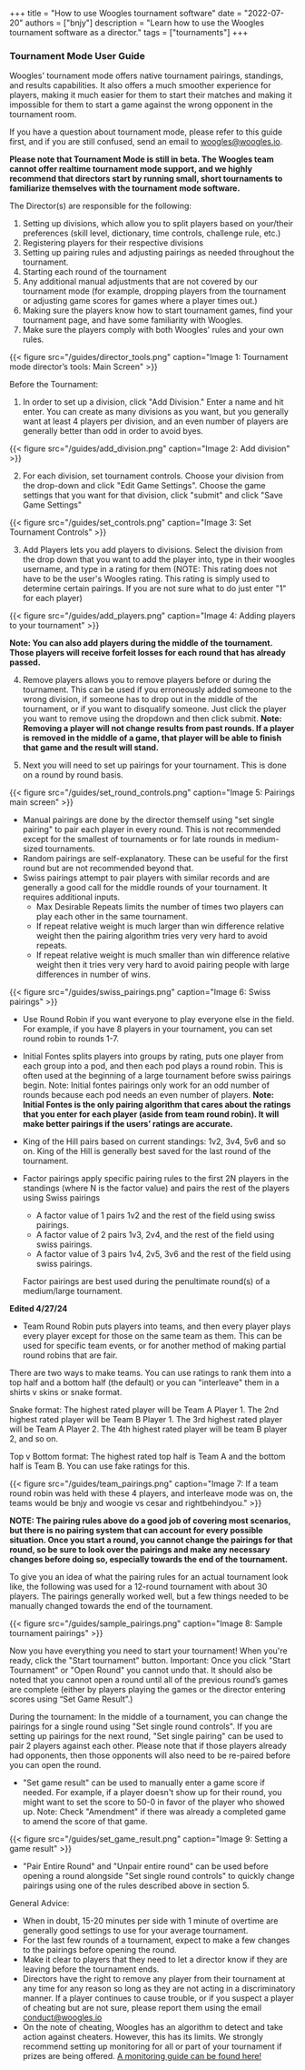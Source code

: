 +++
title = "How to use Woogles tournament software"
date = "2022-07-20"
authors = ["bnjy"]
description = "Learn how to use the Woogles tournament software as a director."
tags = ["tournaments"]
+++

### Tournament Mode User Guide

Woogles' tournament mode offers native tournament pairings, standings, and results capabilities. It also offers a much smoother experience for players, making it much easier for them to start their matches and making it impossible for them to start a game against the wrong opponent in the tournament room.

If you have a question about tournament mode, please refer to this guide first, and if you are still confused, send an email to woogles@woogles.io.

**Please note that Tournament Mode is still in beta. The Woogles team cannot offer realtime tournament mode support, and we highly recommend that directors start by running small, short tournaments to familiarize themselves with the tournament mode software.**

The Director(s) are responsible for the following:
1. Setting up divisions, which allow you to split players based on your/their preferences (skill level, dictionary, time controls, challenge rule, etc.)
2. Registering players for their respective divisions
3. Setting up pairing rules and adjusting pairings as needed throughout the tournament.
4. Starting each round of the tournament
5. Any additional manual adjustments that are not covered by our tournament mode (for example, dropping players from the tournament or adjusting game scores for games where a player times out.)
6. Making sure the players know how to start tournament games, find your tournament page, and have some familiarity with Woogles.
7. Make sure the players comply with both Woogles' rules and your own rules.


{{< figure src="/guides/director_tools.png" caption="Image 1: Tournament mode director’s tools: Main Screen" >}}

Before the Tournament:

1. In order to set up a division, click "Add Division." Enter a name and hit enter. You can create as many divisions as you want, but you generally want at least 4 players per division, and an even number of players are generally better than odd in order to avoid byes.


{{< figure src="/guides/add_division.png" caption="Image 2: Add division" >}}

2. For each division, set tournament controls. Choose your division from the drop-down and click "Edit Game Settings". Choose the game settings that you want for that division, click "submit" and click "Save Game Settings"

{{< figure src="/guides/set_controls.png" caption="Image 3: Set Tournament Controls" >}}

3. Add Players lets you add players to divisions. Select the division from the drop down that you want to add the player into, type in their woogles username, and type in a rating for them (NOTE: This rating does not have to be the user's Woogles rating. This rating is simply used to determine certain pairings. If you are not sure what to do just enter "1" for each player)

{{< figure src="/guides/add_players.png" caption="Image 4: Adding players to your tournament" >}}

**Note: You can also add players during the middle of the tournament. Those players will receive forfeit losses for each round that has already passed.**

4. Remove players allows you to remove players before or during the tournament. This can be used if you erroneously added someone to the wrong division, if someone has to drop out in the middle of the tournament, or if you want to disqualify someone. Just click the player you want to remove using the dropdown and then click submit. **Note: Removing a player will not change results from past rounds. If a player is removed in the middle of a game, that player will be able to finish that game and the result will stand.**

5. Next you will need to set up pairings for your tournament. This is done on a round by round basis.

{{< figure src="/guides/set_round_controls.png" caption="Image 5: Pairings main screen" >}}

- Manual pairings are done by the director themself using "set single pairing" to pair each player in every round. This is not recommended except for the smallest of tournaments or for late rounds in medium-sized tournaments.
- Random pairings are self-explanatory. These can be useful for the first round but are not recommended beyond that.
- Swiss pairings attempt to pair players with similar records and are generally a good call for the middle rounds of your tournament. It requires additional inputs.
  - Max Desirable Repeats limits the number of times two players can play each other in the same tournament.
  - If repeat relative weight is much larger than win difference relative weight then the pairing algorithm tries very very hard to avoid repeats.
  - If repeat relative weight is much smaller than win difference relative weight then it tries very very hard to avoid pairing people with large differences in number of wins.

{{< figure src="/guides/swiss_pairings.png" caption="Image 6: Swiss pairings" >}}

- Use Round Robin if you want everyone to play everyone else in the field. For example, if you have 8 players in your tournament, you can set round robin to rounds 1-7.
- Initial Fontes splits players into groups by rating, puts one player from each group into a pod, and then each pod plays a round robin. This is often used at the beginning of a large tournament before swiss pairings begin. Note: Initial fontes pairings only work for an odd number of rounds because each pod needs an even number of players.
**Note: Initial Fontes is the only pairing algorithm that cares about the ratings that you enter for each player (aside from team round robin). It will make better pairings if the users’ ratings are accurate.**
- King of the Hill pairs based on current standings: 1v2, 3v4, 5v6 and so on. King of the Hill is generally best saved for the last round of the tournament.
- Factor pairings apply specific pairing rules to the first 2N players in the standings (where N is the factor value) and pairs the rest of the players using Swiss pairings
  - A factor value of 1 pairs 1v2 and the rest of the field using swiss pairings.
  - A factor value of 2 pairs 1v3, 2v4, and the rest of the field using swiss pairings.
  - A factor value of 3 pairs 1v4, 2v5, 3v6 and the rest of the field using swiss pairings.

  Factor pairings are best used during the penultimate round(s) of a medium/large tournament.

**Edited 4/27/24**
- Team Round Robin puts players into teams, and then every player plays every player except for those on the same team as them.  This can be used for specific team events, or for another method of making partial round robins that are fair.

There are two ways to make teams. You can use ratings to rank them into a top half and a bottom half (the default) or you can "interleave" them in a shirts v skins or snake format.

Snake format: The highest rated player will be Team A Player 1. The 2nd highest rated player will be Team B Player 1. The 3rd highest rated player will be Team A Player 2. The 4th highest rated player will be team B player 2, and so on.

Top v Bottom format: The highest rated top half is Team A and the bottom half is Team B. You can use fake ratings for this.

{{< figure src="/guides/team_pairings.png" caption="Image 7: If a team round robin was held with these 4 players, and interleave mode was on, the teams would be bnjy and woogie vs cesar and rightbehindyou." >}}

**NOTE: The pairing rules above do a good job of covering most scenarios, but there is no pairing system that can account for every possible situation. Once you start a round, you cannot change the pairings for that round, so be sure to look over the pairings and make any necessary changes before doing so, especially towards the end of the tournament.**

To give you an idea of what the pairing rules for an actual tournament look like, the following was used for a 12-round tournament with about 30 players. The pairings generally worked well, but a few things needed to be manually changed towards the end of the tournament.

{{< figure src="/guides/sample_pairings.png" caption="Image 8: Sample tournament pairings" >}}

Now you have everything you need to start your tournament! When you're ready, click the "Start tournament" button. Important: Once you click "Start Tournament" or "Open Round" you cannot undo that. It should also be noted that you cannot open a round until all of the previous round’s games are complete (either by players playing the games or the director entering scores using “Set Game Result”.)

During the tournament:
In the middle of a tournament, you can change the pairings for a single round using "Set single round controls".
If you are setting up pairings for the next round, "Set single pairing" can be used to pair 2 players against each other. Please note that if those players already had opponents, then those opponents will also need to be re-paired before you can open the round.
- "Set game result" can be used to manually enter a game score if needed. For example, if a player doesn't show up for their round, you might want to set the score to 50-0 in favor of the player who showed up. Note: Check "Amendment" if there was already a completed game to amend the score of that game.

{{< figure src="/guides/set_game_result.png" caption="Image 9: Setting a game result" >}}

- "Pair Entire Round" and "Unpair entire round" can be used before opening a round alongside "Set single round controls" to quickly change pairings using one of the rules described above in section 5.

General Advice:
- When in doubt, 15-20 minutes per side with 1 minute of overtime are generally good settings to use for your average tournament.
- For the last few rounds of a tournament, expect to make a few changes to the pairings before opening the round.
- Make it clear to players that they need to let a director know if they are leaving before the tournament ends.
- Directors have the right to remove any player from their tournament at any time for any reason so long as they are not acting in a discriminatory manner. If a player continues to cause trouble, or if you suspect a player of cheating but are not sure, please report them using the email conduct@woogles.io
- On the note of cheating, Woogles has an algorithm to detect and take action against cheaters. However, this has its limits. We strongly recommend setting up monitoring for all or part of your tournament if prizes are being offered. [A monitoring guide can be found here!](https://drive.google.com/file/d/1q530l-wGQtYxXi2SaAqK2-cDGa6WI7x7/view)
